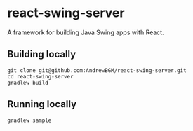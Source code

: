 # react-swing-server

A framework for building Java Swing apps with React.

## Building locally

```
git clone git@github.com:AndrewBGM/react-swing-server.git
cd react-swing-server
gradlew build
```

## Running locally

```
gradlew sample
```
